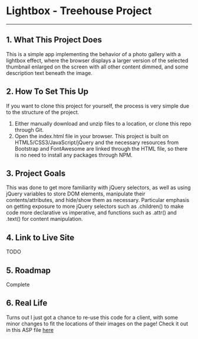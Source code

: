 # Lightbox - Treehouse Project
---
## 1. What This Project Does
This is a simple app implementing the behavior of a photo gallery with a lightbox effect, where the browser displays a larger version of the selected thumbnail enlarged on the screen with all other content dimmed, and some description text beneath the image.

## 2. How To Set This Up
If you want to clone this project for yourself, the process is very simple due to the structure of the project.

1. Either manually download and unzip files to a location, or clone this repo through Git.
2. Open the index.html file in your browser. This project is built on HTML5/CSS3/JavaScript/jQuery and the necessary resources from Bootstrap and FontAwesome are linked through the HTML file, so there is no need to install any packages through NPM.

## 3. Project Goals
This was done to get more familiarity with jQuery selectors, as well as using jQuery variables to store DOM elements, manipulate their contents/attributes, and hide/show them as necessary. Particular emphasis on getting exposure to more jQuery selectors such as .children() to make code more declarative vs imperative, and functions such as .attr() and .text() for content manipulation. 

## 4. Link to Live Site
TODO

## 5. Roadmap
Complete

## 6. Real Life
Turns out I just got a chance to re-use this code for a client, with some minor changes to fit the locations of their images on the page! Check it out in this ASP file [here](https://github.com/stern-shawn/Treehouse_Projects/blob/master/Treehouse_Lightbox/inlineVariant.asp)
